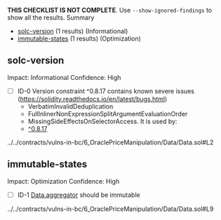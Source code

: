 **THIS CHECKLIST IS NOT COMPLETE**. Use `--show-ignored-findings` to show all the results.
Summary
 - [solc-version](#solc-version) (1 results) (Informational)
 - [immutable-states](#immutable-states) (1 results) (Optimization)
## solc-version
Impact: Informational
Confidence: High
 - [ ] ID-0
Version constraint ^0.8.17 contains known severe issues (https://solidity.readthedocs.io/en/latest/bugs.html)
	- VerbatimInvalidDeduplication
	- FullInlinerNonExpressionSplitArgumentEvaluationOrder
	- MissingSideEffectsOnSelectorAccess.
It is used by:
	- [^0.8.17](../../contracts/vulns-in-bc/6_OraclePriceManipulation/Data/Data.sol#L2)

../../contracts/vulns-in-bc/6_OraclePriceManipulation/Data/Data.sol#L2


## immutable-states
Impact: Optimization
Confidence: High
 - [ ] ID-1
[Data.aggregator](../../contracts/vulns-in-bc/6_OraclePriceManipulation/Data/Data.sol#L9) should be immutable 

../../contracts/vulns-in-bc/6_OraclePriceManipulation/Data/Data.sol#L9


